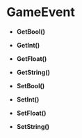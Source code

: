 # GameEvent
* **GetBool()**

* **GetInt()**

* **GetFloat()**

* **GetString()**

* **SetBool()**

* **SetInt()**

* **SetFloat()**

* **SetString()**
